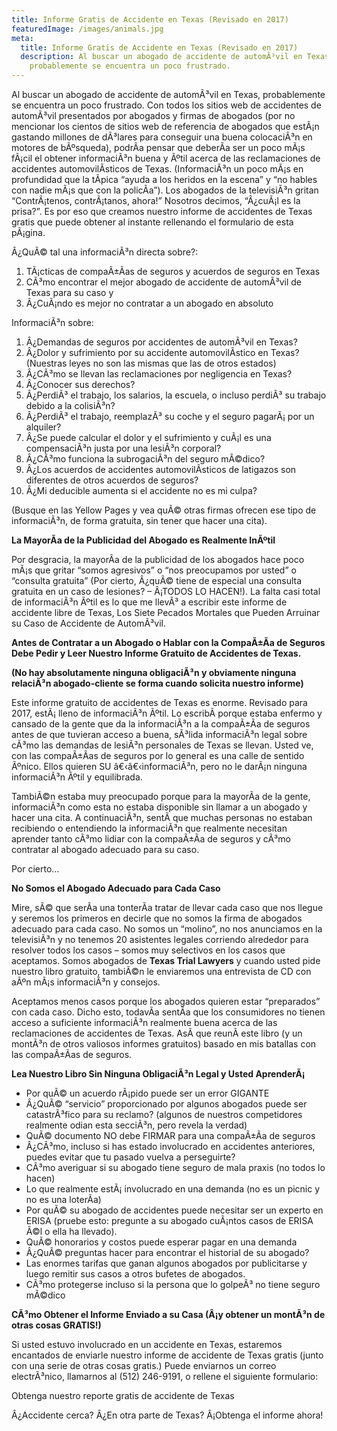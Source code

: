 ```yaml
---
title: Informe Gratis de Accidente en Texas (Revisado en 2017)
featuredImage: /images/animals.jpg
meta:
  title: Informe Gratis de Accidente en Texas (Revisado en 2017)
  description: Al buscar un abogado de accidente de automÃ³vil en Texas,
    probablemente se encuentra un poco frustrado.
---
```

<!--StartFragment-->

Al buscar un abogado de accidente de automÃ³vil en Texas, probablemente se encuentra un poco frustrado. Con todos los sitios web de accidentes de automÃ³vil presentados por abogados y firmas de abogados (por no mencionar los cientos de sitios web de referencia de abogados que estÃ¡n gastando millones de dÃ³lares para conseguir una buena colocaciÃ³n en motores de bÃºsqueda), podrÃ­a pensar que deberÃ­a ser un poco mÃ¡s fÃ¡cil el obtener informaciÃ³n buena y Ãºtil acerca de las reclamaciones de accidentes automovilÃ­sticos de Texas. (InformaciÃ³n un poco mÃ¡s en profundidad que la tÃ­pica “ayuda a los heridos en la escena” y “no hables con nadie mÃ¡s que con la policÃ­a”). Los abogados de la televisiÃ³n gritan “ContrÃ¡tenos, contrÃ¡tanos, ahora!” Nosotros decimos, “Â¿cuÃ¡l es la prisa?”. Es por eso que creamos nuestro informe de accidentes de Texas gratis que puede obtener al instante rellenando el formulario de esta pÃ¡gina.



Â¿QuÃ© tal una informaciÃ³n directa sobre?:

1. TÃ¡cticas de compaÃ±Ã­as de seguros y acuerdos de seguros en Texas
2. CÃ³mo encontrar el mejor abogado de accidente de automÃ³vil de Texas para su caso y
3. Â¿CuÃ¡ndo es mejor no contratar a un abogado en absoluto



InformaciÃ³n sobre:

1. Â¿Demandas de seguros por accidentes de automÃ³vil en Texas?
2. Â¿Dolor y sufrimiento por su accidente automovilÃ­stico en Texas? (Nuestras leyes no son las mismas que las de otros estados)
3. Â¿CÃ³mo se llevan las reclamaciones por negligencia en Texas?
4. Â¿Conocer sus derechos?
5. Â¿PerdiÃ³ el trabajo, los salarios, la escuela, o incluso perdiÃ³ su trabajo debido a la colisiÃ³n?
6. Â¿PerdiÃ³ el trabajo, reemplazÃ³ su coche y el seguro pagarÃ¡ por un alquiler?
7. Â¿Se puede calcular el dolor y el sufrimiento y cuÃ¡l es una compensaciÃ³n justa por una lesiÃ³n corporal?
8. Â¿CÃ³mo funciona la subrogaciÃ³n del seguro mÃ©dico?
9. Â¿Los acuerdos de accidentes automovilÃ­sticos de latigazos son diferentes de otros acuerdos de seguros?
10. Â¿Mi deducible aumenta si el accidente no es mi culpa?

(Busque en las Yellow Pages y vea quÃ© otras firmas ofrecen ese tipo de informaciÃ³n, de forma gratuita, sin tener que hacer una cita).

**La MayorÃ­a de la Publicidad del Abogado es Realmente InÃºtil**

Por desgracia, la mayorÃ­a de la publicidad de los abogados hace poco mÃ¡s que gritar “somos agresivos” o “nos preocupamos por usted” o “consulta gratuita” (Por cierto, Â¿quÃ© tiene de especial una consulta gratuita en un caso de lesiones? – Â¡TODOS LO HACEN!). La falta casi total de informaciÃ³n Ãºtil es lo que me llevÃ³ a escribir este informe de accidente libre de Texas, Los Siete Pecados Mortales que Pueden Arruinar su Caso de Accidente de AutomÃ³vil.

**Antes de Contratar a un Abogado o Hablar con la CompaÃ±Ã­a de Seguros Debe Pedir y Leer Nuestro Informe Gratuito de Accidentes de Texas.**

**(No hay absolutamente ninguna obligaciÃ³n y obviamente ninguna relaciÃ³n abogado-cliente se forma cuando solicita nuestro informe)**

Este informe gratuito de accidentes de Texas es enorme. Revisado para 2017, estÃ¡ lleno de informaciÃ³n Ãºtil. Lo escribÃ­ porque estaba enfermo y cansado de la gente que da la informaciÃ³n a la compaÃ±Ã­a de seguros antes de que tuvieran acceso a buena, sÃ³lida informaciÃ³n legal sobre cÃ³mo las demandas de lesiÃ³n personales de Texas se llevan. Usted ve, con las compaÃ±Ã­as de seguros por lo general es una calle de sentido Ãºnico. Ellos quieren SU â€‹â€‹informaciÃ³n, pero no le darÃ¡n ninguna informaciÃ³n Ãºtil y equilibrada.

TambiÃ©n estaba muy preocupado porque para la mayorÃ­a de la gente, informaciÃ³n como esta no estaba disponible sin llamar a un abogado y hacer una cita. A continuaciÃ³n, sentÃ­ que muchas personas no estaban recibiendo o entendiendo la informaciÃ³n que realmente necesitan aprender tanto cÃ³mo lidiar con la compaÃ±Ã­a de seguros y cÃ³mo contratar al abogado adecuado para su caso.

Por cierto…

**No Somos el Abogado Adecuado para Cada Caso**

Mire, sÃ© que serÃ­a una tonterÃ­a tratar de llevar cada caso que nos llegue y seremos los primeros en decirle que no somos la firma de abogados adecuado para cada caso. No somos un “molino”, no nos anunciamos en la televisiÃ³n y no tenemos 20 asistentes legales corriendo alrededor para resolver todos los casos – somos muy selectivos en los casos que aceptamos. Somos abogados de **Texas Trial Lawyers** y cuando usted pide nuestro libro gratuito, tambiÃ©n le enviaremos una entrevista de CD con aÃºn mÃ¡s informaciÃ³n y consejos.

Aceptamos menos casos porque los abogados quieren estar “preparados” con cada caso. Dicho esto, todavÃ­a sentÃ­a que los consumidores no tienen acceso a suficiente informaciÃ³n realmente buena acerca de las reclamaciones de accidentes de Texas. AsÃ­ que reunÃ­ este libro (y un montÃ³n de otros valiosos informes gratuitos) basado en mis batallas con las compaÃ±Ã­as de seguros.

**Lea Nuestro Libro Sin Ninguna ObligaciÃ³n Legal y Usted AprenderÃ¡**

* Por quÃ© un acuerdo rÃ¡pido puede ser un error GIGANTE
* Â¿QuÃ© “servicio” proporcionado por algunos abogados puede ser catastrÃ³fico para su reclamo? (algunos de nuestros competidores realmente odian esta secciÃ³n, pero revela la verdad)
* QuÃ© documento NO debe FIRMAR para una compaÃ±Ã­a de seguros
* Â¿CÃ³mo, incluso si has estado involucrado en accidentes anteriores, puedes evitar que tu pasado vuelva a perseguirte?
* CÃ³mo averiguar si su abogado tiene seguro de mala praxis (no todos lo hacen)
* Lo que realmente estÃ¡ involucrado en una demanda (no es un picnic y no es una loterÃ­a)
* Por quÃ© su abogado de accidentes puede necesitar ser un experto en ERISA (pruebe esto: pregunte a su abogado cuÃ¡ntos casos de ERISA Ã©l o ella ha llevado).
* QuÃ© honorarios y costos puede esperar pagar en una demanda
* Â¿QuÃ© preguntas hacer para encontrar el historial de su abogado?
* Las enormes tarifas que ganan algunos abogados por publicitarse y luego remitir sus casos a otros bufetes de abogados.
* CÃ³mo protegerse incluso si la persona que lo golpeÃ³ no tiene seguro mÃ©dico



**CÃ³mo Obtener el Informe Enviado a su Casa (Â¡y obtener un montÃ³n de otras cosas GRATIS!)**

Si usted estuvo involucrado en un accidente en Texas, estaremos encantados de enviarle nuestro informe de accidente de Texas gratis (junto con una serie de otras cosas gratis.) Puede enviarnos un correo electrÃ³nico, llamarnos al (512) 246-9191, o rellene el siguiente formulario:

Obtenga nuestro reporte gratis de accidente de Texas

Â¿Accidente cerca? Â¿En otra parte de Texas? Â¡Obtenga el informe ahora!

<!--EndFragment-->